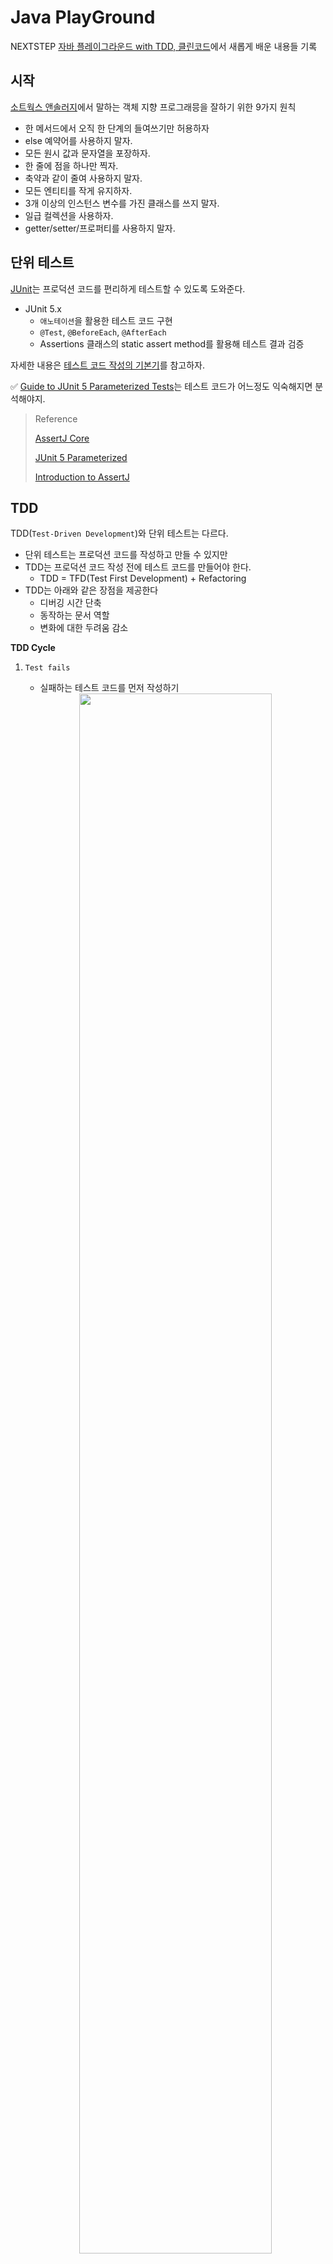 # Java PlayGround

NEXTSTEP [자바 플레이그라운드 with TDD, 클린코드](https://edu.nextstep.camp/c/9WPRB0ys/)에서 새롭게 배운 내용들 기록

## 시작

[소트웍스 앤솔러지](http://www.yes24.com/Product/Goods/3290339)에서 말하는 객체 지향 프로그래믕을 잘하기 위한 9가지 원칙

- 한 메서드에서 오직 한 단계의 들여쓰기만 허용하자
- else 예약어를 사용하지 말자.
- 모든 원시 값과 문자열을 포장하자.
- 한 줄에 점을 하나만 찍자.
- 축약과 같이 줄여 사용하지 말자.
- 모든 엔티티를 작게 유지하자.
- 3개 이상의 인스턴스 변수를 가진 클래스를 쓰지 말자.
- 일급 컬렉션을 사용하자.
- getter/setter/프로퍼티를 사용하지 말자.

## 단위 테스트

[JUnit](https://junit.org/junit5/)는 프로덕션 코드를 편리하게 테스트할 수 있도록 도와준다.

- JUnit 5.x
  - `애노테이션`을 활용한 테스트 코드 구현
  - `@Test`, `@BeforeEach`, `@AfterEach`
  - Assertions 클래스의 static assert method를 활용해 테스트 결과 검증

자세한 내용은 [테스트 코드 작성의 기본기](https://data-make.tistory.com/733)를 참고하자.

✅ [Guide to JUnit 5 Parameterized Tests](https://www.baeldung.com/parameterized-tests-junit-5)는 테스트 코드가 어느정도 익숙해지면 분석해야지.

> Reference
>
> [AssertJ Core](https://joel-costigliola.github.io/assertj/assertj-core.html)
> 
> [JUnit 5 Parameterized](https://www.baeldung.com/parameterized-tests-junit-5)
> 
> [Introduction to AssertJ](https://www.baeldung.com/introduction-to-assertj)

## TDD

TDD(`Test-Driven Development`)와 단위 테스트는 다르다.
- 단위 테스트는 프로덕션 코드를 작성하고 만들 수 있지만
- TDD는 프로덕션 코드 작성 전에 테스트 코드를 만들어야 한다.
  - TDD = TFD(Test First Development) + Refactoring
- TDD는 아래와 같은 장점을 제공한다
  - 디버깅 시간 단축
  - 동작하는 문서 역할
  - 변화에 대한 두려움 감소

**TDD Cycle**

  1. `Test fails`
     - 실패하는 테스트 코드를 먼저 작성하기
      <center><img src="https://raw.githubusercontent.com/jihunparkme/blog/main/img/next-step/fail-test-code.png" width="80%"></center>

  2. `Test passes`
     - Compile Error 해결을 위한 Class, Method 생성
     - 테스트 성공을 위한 Method 세부 로직 구현
  3. `Refactor` (production + test)
     - 테스트 코드가 성공했다면 Refactoring & Test
  4. `Repeat`

**TDD 원칙**

- 실패하는 단위 테스트를 작성할 때까지 프로덕션 코드를 작성하지 않기
- 컴파일은 실패하지 않으면서 실행이 실패하는 정도로만 단위 테스트 작성하기
- 현재 실패하는 테스트를 통과할 정도로만 실제 코드 작성하기

**TDD Tip**

- 테스트하기 쉬운 코드를 만들기 위해 `도메인 기반으로 테스트`를 할 수 있도록 `객체 설계를 분리`하자.
- 테스트 코드를 작성하면서 Class, Method를 만들어 나가자.
- 하나의 테스트 케이스를 완성한 후 커밋을 하는 것이 명확하다.
- TDD가 어렵다면 문제를 작은 단위로 쪼개서 구현해보기
- 객체 필드를 사용해서 상태 확인을 하지 말고, `객체에게 메시지를 보내서 상태`를 확인하도록 하자.
- public method를 통해 대부분이 테스트가 가능하므로, 모든 private method를 테스트하지 않아도 된다.

**Java Tip**

- `고정된 값은 상수`로 표현하기

```java
/*
 * Before
 */
public class BallNumber {
    //...
    public BallNumber(int no) {
        if (no < 0 || no > 9) {
        }
        //...
    }
}

/*
 * After
 */
public class BallNumber {
    public static final int MIN_NO = 0;
    public static final int MAX_NO = 9;
    //...
    public BallNumber(int no) {
        if (no < MIN_NO || no > MAX_NO) {
            throw new IllegalArgumentException("볼 숫자는 1부터 9사이로 입력해야 합니다.");
        }
        this.no = no;
    }
}
```

- 객체 필드를 사용해서 상태 확인을 하지 말고, 객체지향스럽게 `객체에게 메시지를 보내서 상태를 확인`하기

```java
/*
 * Before
 */ 
if (result == BallStatus.STRIKE) {
}

/*
 * After
 */
public enum BallStatus {
    NOTHING, BALL, STRIKE;
    //...
    public boolean isStrike() {
        return this == BallStatus.STRIKE;
    }
}

if (result.isStrike()) {
}
```

- 메서드 추출을 통해 역할을 명확하게 하기
  - 메서드는 `짧고`, `한 가지 작업만 수행하고`, `서술적 이름`으로 만들자.

```java
/* 
 * Before
 */
private List<Ball> makeBalls(List<Integer> balls) {

    if (balls.size() < BALL_SIZE || balls.size() > BALL_SIZE) {
        throw new IllegalArgumentException("숫자는 세자리로 입력해야 합니다.");
    }

    Set<Integer> set = new HashSet<>();
    for (Integer ball : balls) {
        set.add(ball);
    }

    if (set.size() != BALL_SIZE) {
        throw new IllegalArgumentException("중복되지 않는 숫자를 입력해야 합니다.");
    }

    List<Ball> result = new ArrayList<>();
    for (int i = 0; i < BALL_SIZE; i++) {
        result.add(new Ball(i + 1, new BallNumber(balls.get(i))));
    }

    return result;
}

/* 
 * After
 */
private List<Ball> makeBalls(List<Integer> balls) {
    checkBallSize(balls);
    checkBallDuplication(balls);

    List<Ball> result = new ArrayList<>();
    for (int i = 0; i < BALL_SIZE; i++) {
        result.add(new Ball(i + 1, new BallNumber(balls.get(i))));
    }

    return result;
}

private void checkBallDuplication(List<Integer> balls) {
    Set<Integer> set = new HashSet<>();
    for (Integer ball : balls) {
        set.add(ball);
    }

    if (set.size() != BALL_SIZE) {
        throw new IllegalArgumentException("중복되지 않는 숫자를 입력해야 합니다.");
    }
}

private void checkBallSize(List<Integer> balls) {
    if (balls.size() < BALL_SIZE || balls.size() > BALL_SIZE) {
        throw new IllegalArgumentException("숫자는 세자리로 입력해야 합니다.");
    }
}
```

# Reference

## Commit Message Conventions

[Commit Message Conventions](https://gist.github.com/stephenparish/9941e89d80e2bc58a153#message-body)

**Format of the commit message**

```text
<type>(<scope>): <subject>
<BLANK LINE>
<body>
<BLANK LINE>
<footer>
```

- type

  ```text
  feat (feature)
  fix (bug fix)
  docs (documentation)
  style (formatting, missing semi colons, …)
  refactor
  test (when adding missing tests)
  chore (maintain)
  ```

- scope
  - 커밋 변경 위치를 지정하는 모든 것
- subject
  - 명령형, 현재 시제 사용
- body
  - 변화에 대한 동기와 이전 코드와의 대조
- footer
  - 주요 변경 사항

**example**

```text
feat($browser): onUrlChange event (popstate/hashchange/polling)

Added new event to $browser:
- forward popstate event if available
- forward hashchange event if popstate not available
- do polling when neither popstate nor hashchange available

Breaks $browser.onHashChange, which was removed (use onUrlChange instead)
```

```text
fix($compile): couple of unit tests for IE9

Older IEs serialize html uppercased, but IE9 does not...
Would be better to expect case insensitive, unfortunately jasmine does
not allow to user regexps for throw expectations.

Closes #392
Breaks foo.bar api, foo.baz should be used instead
```

## Java Code Conventions

[Java Code Conventions](https://data-make.tistory.com/734)